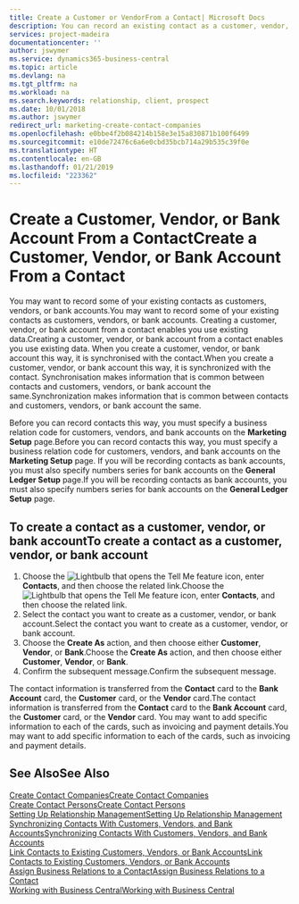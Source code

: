 ```yaml
---
title: Create a Customer or VendorFrom a Contact| Microsoft Docs
description: You can record an existing contact as a customer, vendor, or bank account using existing data and specifying a business relationship.
services: project-madeira
documentationcenter: ''
author: jswymer
ms.service: dynamics365-business-central
ms.topic: article
ms.devlang: na
ms.tgt_pltfrm: na
ms.workload: na
ms.search.keywords: relationship, client, prospect
ms.date: 10/01/2018
ms.author: jswymer
redirect_url: marketing-create-contact-companies
ms.openlocfilehash: e0bbe4f2b084214b158e3e15a830871b100f6499
ms.sourcegitcommit: e10de72476c6a6e0cbd35bcb714a29b535c39f0e
ms.translationtype: HT
ms.contentlocale: en-GB
ms.lasthandoff: 01/21/2019
ms.locfileid: "223362"
---
```

# <a name="create-a-customer-vendor-or-bank-account-from-a-contact"></a><span data-ttu-id="3f4f9-103">Create a Customer, Vendor, or Bank Account From a Contact</span><span class="sxs-lookup"><span data-stu-id="3f4f9-103">Create a Customer, Vendor, or Bank Account From a Contact</span></span>
<span data-ttu-id="3f4f9-104">You may want to record some of your existing contacts as customers, vendors, or bank accounts.</span><span class="sxs-lookup"><span data-stu-id="3f4f9-104">You may want to record some of your existing contacts as customers, vendors, or bank accounts.</span></span> <span data-ttu-id="3f4f9-105">Creating a customer, vendor, or bank account from a contact enables you use existing data.</span><span class="sxs-lookup"><span data-stu-id="3f4f9-105">Creating a customer, vendor, or bank account from a contact enables you use existing data.</span></span> <span data-ttu-id="3f4f9-106">When you create a customer, vendor, or bank account this way, it is synchronised with the contact.</span><span class="sxs-lookup"><span data-stu-id="3f4f9-106">When you create a customer, vendor, or bank account this way, it is synchronized with the contact.</span></span> <span data-ttu-id="3f4f9-107">Synchronisation makes information that is common between contacts and customers, vendors, or bank account the same.</span><span class="sxs-lookup"><span data-stu-id="3f4f9-107">Synchronization makes information that is common between contacts and customers, vendors, or bank account the same.</span></span>

<span data-ttu-id="3f4f9-108">Before you can record contacts this way, you must specify a business relation code for customers, vendors, and bank accounts on the **Marketing Setup** page.</span><span class="sxs-lookup"><span data-stu-id="3f4f9-108">Before you can record contacts this way, you must specify a business relation code for customers, vendors, and bank accounts on the **Marketing Setup** page.</span></span> <span data-ttu-id="3f4f9-109">If you will be recording contacts as bank accounts, you must also specify numbers series for bank accounts on the **General Ledger Setup** page.</span><span class="sxs-lookup"><span data-stu-id="3f4f9-109">If you will be recording contacts as bank accounts, you must also specify numbers series for bank accounts on the **General Ledger Setup** page.</span></span>

## <a name="to-create-a-contact-as-a-customer-vendor-or-bank-account"></a><span data-ttu-id="3f4f9-110">To create a contact as a customer, vendor, or bank account</span><span class="sxs-lookup"><span data-stu-id="3f4f9-110">To create a contact as a customer, vendor, or bank account</span></span>
1. <span data-ttu-id="3f4f9-111">Choose the ![Lightbulb that opens the Tell Me feature](media/ui-search/search_small.png "Tell me what you want to do") icon, enter **Contacts**, and then choose the related link.</span><span class="sxs-lookup"><span data-stu-id="3f4f9-111">Choose the ![Lightbulb that opens the Tell Me feature](media/ui-search/search_small.png "Tell me what you want to do") icon, enter **Contacts**, and then choose the related link.</span></span>
2. <span data-ttu-id="3f4f9-112">Select the contact you want to create as a customer, vendor, or bank account.</span><span class="sxs-lookup"><span data-stu-id="3f4f9-112">Select the contact you want to create as a customer, vendor, or bank account.</span></span>
3. <span data-ttu-id="3f4f9-113">Choose the **Create As** action, and then choose either **Customer**, **Vendor**, or **Bank**.</span><span class="sxs-lookup"><span data-stu-id="3f4f9-113">Choose the **Create As** action, and then choose either **Customer**, **Vendor**, or **Bank**.</span></span>
4. <span data-ttu-id="3f4f9-114">Confirm the subsequent message.</span><span class="sxs-lookup"><span data-stu-id="3f4f9-114">Confirm the subsequent message.</span></span>

<span data-ttu-id="3f4f9-115">The contact information is transferred from the **Contact** card to the **Bank Account** card, the **Customer** card, or the **Vendor** card.</span><span class="sxs-lookup"><span data-stu-id="3f4f9-115">The contact information is transferred from the **Contact** card to the **Bank Account** card, the **Customer** card, or the **Vendor** card.</span></span> <span data-ttu-id="3f4f9-116">You may want to add specific information to each of the cards, such as invoicing and payment details.</span><span class="sxs-lookup"><span data-stu-id="3f4f9-116">You may want to add specific information to each of the cards, such as invoicing and payment details.</span></span>

## <a name="see-also"></a><span data-ttu-id="3f4f9-117">See Also</span><span class="sxs-lookup"><span data-stu-id="3f4f9-117">See Also</span></span>
[<span data-ttu-id="3f4f9-118">Create Contact Companies</span><span class="sxs-lookup"><span data-stu-id="3f4f9-118">Create Contact Companies</span></span>](marketing-create-contact-companies.md)  
[<span data-ttu-id="3f4f9-119">Create Contact Persons</span><span class="sxs-lookup"><span data-stu-id="3f4f9-119">Create Contact Persons</span></span>](marketing-create-contact-persons.md)  
[<span data-ttu-id="3f4f9-120">Setting Up Relationship Management</span><span class="sxs-lookup"><span data-stu-id="3f4f9-120">Setting Up Relationship Management</span></span>](marketing-setup-marketing.md)  
[<span data-ttu-id="3f4f9-121">Synchronizing Contacts With Customers, Vendors, and Bank Accounts</span><span class="sxs-lookup"><span data-stu-id="3f4f9-121">Synchronizing Contacts With Customers, Vendors, and Bank Accounts</span></span>](marketing-synchronize-contacts-customers-vendors-bank-accounts.md)  
[<span data-ttu-id="3f4f9-122">Link Contacts to Existing Customers, Vendors, or Bank Accounts</span><span class="sxs-lookup"><span data-stu-id="3f4f9-122">Link Contacts to Existing Customers, Vendors, or Bank Accounts</span></span>](marketing-how-link-contact.md)  
[<span data-ttu-id="3f4f9-123">Assign Business Relations to a Contact</span><span class="sxs-lookup"><span data-stu-id="3f4f9-123">Assign Business Relations to a Contact</span></span>](marketing-business-relations.md#AssignBusRelContact)  
[<span data-ttu-id="3f4f9-124">Working with Business Central</span><span class="sxs-lookup"><span data-stu-id="3f4f9-124">Working with Business Central</span></span>](ui-work-product.md)
